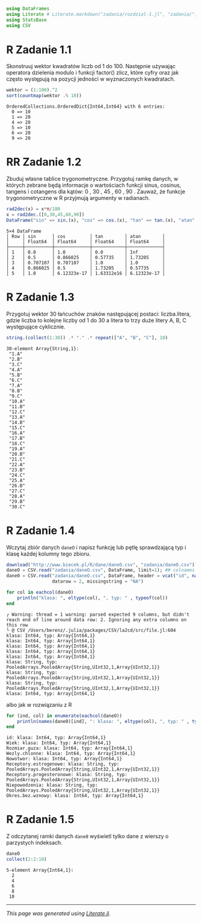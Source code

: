 ```julia
using DataFrames
using Literate # Literate.markdown("zadania/rozdzial-1.jl", "zadania/"; documenter=false)
using StatsBase
using CSV
```

# R Zadanie 1.1
Skonstruuj wektor kwadratów liczb od 1 do 100. Następnie używając operatora dzielenia modulo i funkcji factor() zlicz, które cyfry oraz jak często występują na pozycji jedności w wyznaczonych kwadratach.

```julia
wektor = (1:100).^2
sort(countmap(wektor .% 10))
```

```
OrderedCollections.OrderedDict{Int64,Int64} with 6 entries:
  0 => 10
  1 => 20
  4 => 20
  5 => 10
  6 => 20
  9 => 20
```

# RR Zadanie 1.2
Zbuduj własne tablice trygonometryczne. Przygotuj ramkę danych, w których zebrane będą informacje o wartościach funkcji sinus, cosinus, tangens i cotangens dla kątów: $0$ , $30$ , $45$ , $60$ , $90$ . Zauważ, że funkcje trygonometryczne w R przyjmują argumenty w radianach.

```julia
rad2dec(x) = x*π/180
x = rad2dec.([0,30,45,60,90])
DataFrame("sin" => sin.(x), "cos" => cos.(x), "tan" => tan.(x), "atan" => 1 ./tan.(x))
```

```
5×4 DataFrame
│ Row │ sin      │ cos         │ tan        │ atan        │
│     │ Float64  │ Float64     │ Float64    │ Float64     │
├─────┼──────────┼─────────────┼────────────┼─────────────┤
│ 1   │ 0.0      │ 1.0         │ 0.0        │ Inf         │
│ 2   │ 0.5      │ 0.866025    │ 0.57735    │ 1.73205     │
│ 3   │ 0.707107 │ 0.707107    │ 1.0        │ 1.0         │
│ 4   │ 0.866025 │ 0.5         │ 1.73205    │ 0.57735     │
│ 5   │ 1.0      │ 6.12323e-17 │ 1.63312e16 │ 6.12323e-17 │
```

# R Zadanie 1.3
Przygotuj wektor 30 łańcuchów znaków następującej postaci: liczba.litera, gdzie liczba to kolejne liczby od 1 do 30 a litera to trzy duże litery A, B, C występujące cyklicznie.

```julia
string.(collect(1:30)) .* "." .* repeat(["A", "B", "C"], 10)
```

```
30-element Array{String,1}:
 "1.A"
 "2.B"
 "3.C"
 "4.A"
 "5.B"
 "6.C"
 "7.A"
 "8.B"
 "9.C"
 "10.A"
 "11.B"
 "12.C"
 "13.A"
 "14.B"
 "15.C"
 "16.A"
 "17.B"
 "18.C"
 "19.A"
 "20.B"
 "21.C"
 "22.A"
 "23.B"
 "24.C"
 "25.A"
 "26.B"
 "27.C"
 "28.A"
 "29.B"
 "30.C"
```

# R Zadanie 1.4
Wczytaj zbiór danych `daneO` i napisz funkcję lub pętlę sprawdzającą typ i klasę każdej kolumny tego zbioru.

```julia
download("http://www.biecek.pl/R/dane/daneO.csv", "zadania/daneO.csv")
daneO = CSV.read("zadania/daneO.csv", DataFrame, limit=1); ## colnames
dane0 = CSV.read("zadania/daneO.csv", DataFrame, header = vcat("id", names(daneO)), delim = ";",
                 datarow = 2, missingstring = "NA")

for col in eachcol(daneO)
    println("klasa: ", eltype(col), ", typ: " , typeof(col))
end
```

```
┌ Warning: thread = 1 warning: parsed expected 9 columns, but didn't reach end of line around data row: 2. Ignoring any extra columns on this row
└ @ CSV /Users/berenz/.julia/packages/CSV/la2cd/src/file.jl:604
klasa: Int64, typ: Array{Int64,1}
klasa: Int64, typ: Array{Int64,1}
klasa: Int64, typ: Array{Int64,1}
klasa: Int64, typ: Array{Int64,1}
klasa: Int64, typ: Array{Int64,1}
klasa: String, typ: PooledArrays.PooledArray{String,UInt32,1,Array{UInt32,1}}
klasa: String, typ: PooledArrays.PooledArray{String,UInt32,1,Array{UInt32,1}}
klasa: String, typ: PooledArrays.PooledArray{String,UInt32,1,Array{UInt32,1}}
klasa: Int64, typ: Array{Int64,1}

```

albo jak w rozwiązaniu z R

```julia
for (ind, col) in enumerate(eachcol(daneO))
    println(names(dane0)[ind], ": klasa: ", eltype(col), ", typ: " , typeof(col))
end
```

```
id: klasa: Int64, typ: Array{Int64,1}
Wiek: klasa: Int64, typ: Array{Int64,1}
Rozmiar.guza: klasa: Int64, typ: Array{Int64,1}
Wezly.chlonne: klasa: Int64, typ: Array{Int64,1}
Nowotwor: klasa: Int64, typ: Array{Int64,1}
Receptory.estrogenowe: klasa: String, typ: PooledArrays.PooledArray{String,UInt32,1,Array{UInt32,1}}
Receptory.progesteronowe: klasa: String, typ: PooledArrays.PooledArray{String,UInt32,1,Array{UInt32,1}}
Niepowodzenia: klasa: String, typ: PooledArrays.PooledArray{String,UInt32,1,Array{UInt32,1}}
Okres.bez.wznowy: klasa: Int64, typ: Array{Int64,1}

```

# R Zadanie 1.5
Z odczytanej ramki danych `dane0` wyświetl tylko dane z wierszy o parzystych indeksach.

```julia
daneO
collect(2:2:10)
```

```
5-element Array{Int64,1}:
  2
  4
  6
  8
 10
```

---

*This page was generated using [Literate.jl](https://github.com/fredrikekre/Literate.jl).*

